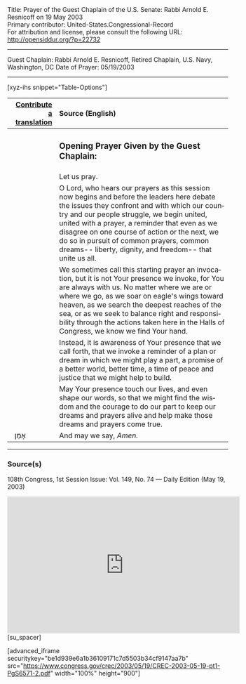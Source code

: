 <html>
<head></head>
<body>
Title: Prayer of the Guest Chaplain of the U.S. Senate: Rabbi Arnold E. Resnicoff on 19 May 2003<br />
Primary contributor: United-States.Congressional-Record<br />
For attribution and license, please consult the following URL: <a href="http://opensiddur.org/?p=22732">http://opensiddur.org/?p=22732</a>
<p />
<hr />

Guest Chaplain: Rabbi Arnold E. Resnicoff, Retired Chaplain, U.S. Navy, Washington, DC
Date of Prayer: 05/19/2003

<hr />

[xyz-ihs snippet="Table-Options"]<table style="margin-left: auto; margin-right: auto;" class="draggable">
<thead><tr><th id="x" style="text-align: right;"><a href="/translate/" target="_blank" rel="noopener">Contribute a translation</a></th><th style="text-align: left;">Source (English)</th></tr></thead>
<tbody>
<tr><td style="vertical-align:top;">
<div class="liturgy" lang="he">

</span></div></td>
 
<td style="vertical-align:top;">
<div class="english" lang="en">
<h3>Opening Prayer Given by the Guest Chaplain:</h3>
</div></td></tr>


<tr><td style="vertical-align:top;">
<div class="liturgy" lang="he">

</span></div></td>
 
<td style="vertical-align:top;">
<div class="english" lang="en">
Let us pray.
</div></td></tr>


<tr><td style="vertical-align:top;">
<div class="liturgy" lang="he">

</span></div></td>
 
<td style="vertical-align:top;">
<div class="english" lang="en">
O Lord, who hears our prayers 
as this session now begins 
and before the leaders here debate the issues they confront 
and with which our country and our people struggle, 
we begin united, united with a prayer, 
a reminder 
that even as we disagree on one course of action or the next, 
we do so in pursuit of common prayers, common dreams--
liberty, dignity, and freedom--
that unite us all. 
</div></td></tr>


<tr><td style="vertical-align:top;">
<div class="liturgy" lang="he">

</span></div></td>
 
<td style="vertical-align:top;">
<div class="english" lang="en">
We sometimes call this starting prayer an invocation, 
but it is not Your presence we invoke, 
for You are always with us. 
No matter where we are or where we go, 
as we soar on eagle's wings toward heaven, 
as we search the deepest reaches of the sea, 
or as we seek to balance right and responsibility 
through the actions taken here in the Halls of Congress, 
we know we find Your hand. 
</div></td></tr>


<tr><td style="vertical-align:top;">
<div class="liturgy" lang="he">

</span></div></td>
 
<td style="vertical-align:top;">
<div class="english" lang="en">
Instead, it is awareness of Your presence 
that we call forth, 
that we invoke a reminder of a plan or dream 
in which we might play a part, 
a promise of a better world, 
better time, 
a time of peace and justice 
that we might help to build. 
</div></td></tr>


<tr><td style="vertical-align:top;">
<div class="liturgy" lang="he">

</span></div></td>
 
<td style="vertical-align:top;">
<div class="english" lang="en">
May Your presence touch our lives, 
and even shape our words, 
so that we might find the wisdom and the courage 
to do our part to keep our dreams and prayers alive 
and help make those dreams and prayers come true. 
</div></td></tr>


<tr><td style="vertical-align:top;">
<div class="liturgy" lang="he">
&nbsp;
אָמֵן׃
</span></div></td>
 
<td style="vertical-align:top;">
<div class="english" lang="en">
And may we say, 
<em>Amen.</em>
</div></td></tr>
</tbody></table>

<hr />

<h3>Source(s)</h3>

108th Congress, 1st Session
Issue: Vol. 149, No. 74 — Daily Edition (May 19, 2003)

<iframe width=530 height=312 src='https://www.c-span.org/video/standalone/?c4507121/rabbi-arnold-resnicoff-captain-chaplain-corps-us-navy-5' allowfullscreen='allowfullscreen' frameborder=0></iframe>[su_spacer]

[advanced_iframe securitykey="be1d939e6a1b36109171c7d5503b34cf9147aa7b" src="https://www.congress.gov/crec/2003/05/19/CREC-2003-05-19-pt1-PgS6571-2.pdf" width="100%" height="900"]
</body>
</html>